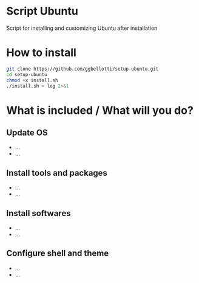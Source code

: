 # Script Ubuntu
Script for installing and customizing Ubuntu after installation

# How to install
```bash
git clone https://github.com/ggbellotti/setup-ubuntu.git
cd setup-ubuntu
chmod +x install.sh
./install.sh > log 2>&1
```
# What is included / What will you do?
## Update OS
* ...
* ...

## Install tools and packages
* ...
* ...

## Install softwares
* ...
* ...

## Configure shell and theme
* ...
* ...